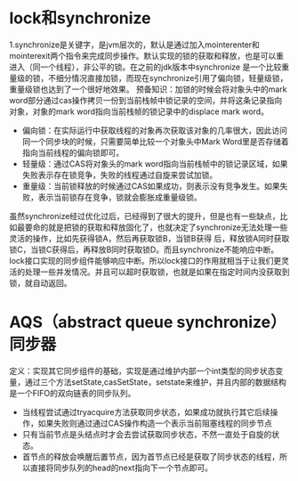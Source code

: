 # lock和synchronize  
1.synchronize是关键字，是jvm层次的，默认是通过加入mointerenter和mointerexit两个指令来完成同步操作。默认实现的锁的获取和释放，也是可以重进入（同一个线程），非公平的锁。在之前的jdk版本中synchronize
是一个比较重量级的锁，不细分情况直接加锁，而现在synchronize引用了偏向锁，轻量级锁，重量级锁也达到了一个很好地效果。
预备知识：加锁的时候会将对象头中的mark word部分通过cas操作拷贝一份到当前栈帧中锁记录的空间，并将这条记录指向对象，对象的mark word指向当前栈帧的锁记录中的displace mark word。  

- 偏向锁：在实际运行中获取线程的对象再次获取该对象的几率很大，因此访问同一个同步块的时候，只需要简单比较一个对象头中Mark Word里是否存储着指向当前线程的偏向锁即可。
- 轻量级：通过CAS将对象头的mark word指向当前栈帧中的锁记录区域，如果失败表示存在锁竞争，失败的线程通过自旋来尝试加锁。
- 重量级：当前锁释放的时候通过CAS如果成功，则表示没有竞争发生。如果失败，表示当前锁存在竞争，锁就会膨胀成重量级锁。  

虽然synchronize经过优化过后，已经得到了很大的提升，但是也有一些缺点，比如最要命的就是把锁的获取和释放固化了，也就决定了synchronize无法处理一些灵活的操作，比如先获得锁A，然后再获取锁B，当锁B获得
后，释放锁A同时获取锁C，当锁C获得后，再释放B同时获取锁D。而且synchronize不能响应中断。lock接口实现的同步组件能够响应中断。所以lock接口的作用就相当于让我们更灵活的处理一些并发情况。并且可以超时获取锁，也就是如果在指定时间内没获取到锁，就自动返回。  

# AQS（abstract queue synchronize）同步器  
定义：实现其它同步组件的基础，实现是通过维护内部一个int类型的同步状态变量，通过三个方法setState,casSetState，setstate来维护，并且内部的数据结构是一个FIFO的双向链表的同步队列。
- 当线程尝试通过tryacquire方法获取同步状态，如果成功就执行其它后续操作，如果失败则通过通过CAS操作构造一个表示当前阻塞线程的同步节点
- 只有当前节点是头结点时才会去尝试获取同步状态，不然一直处于自旋的状态。
- 首节点的释放会唤醒后置节点，因为首节点已经是获取了同步状态的线程，所以直接将同步队列的head的next指向下一个节点即可。
